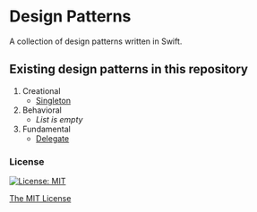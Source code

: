 # Design Patterns

A collection of design patterns written in Swift.

## Existing design patterns in this repository
1. Creational
    * [Singleton](https://github.com/Ivaha-V/Design-Patterns/blob/main/Creational/Singleton.playground/Contents.swift)
2. Behavioral
    * _List is empty_
3. Fundamental
    * [Delegate](https://github.com/Ivaha-V/Design-Patterns/blob/main/Fundamental/Delegate.playground/Contents.swift)

### License
[![License: MIT](https://img.shields.io/badge/License-MIT-yellow.svg)](https://opensource.org/licenses/MIT)

[The MIT License](https://opensource.org/licenses/mit-license.php)
